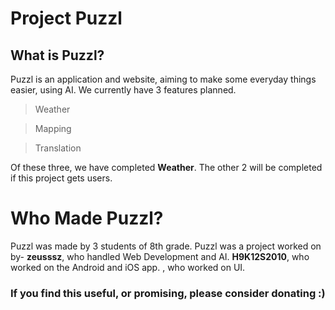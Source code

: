 # Project Puzzl
## What is Puzzl?
Puzzl is an application and website, aiming to make some everyday things easier, using AI. We currently have 3 features planned.
>Weather

>Mapping

>Translation

Of these three, we have completed **Weather**. 
The other 2 will be completed if this project gets users.

# Who Made Puzzl?
Puzzl was made by 3 students of 8th grade.
Puzzl was a project worked on by-
**zeusssz**, who handled Web Development and AI.
**H9K12S2010**, who worked on the Android and iOS app.
**<blank>**, who worked on UI.

### If you find this useful, or promising, please consider donating :)


